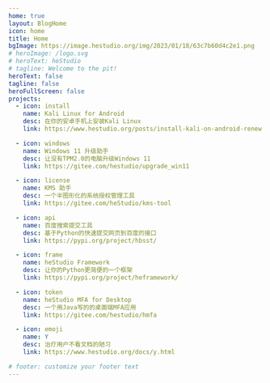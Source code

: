 ```yaml
---
home: true
layout: BlogHome
icon: home
title: Home
bgImage: https://image.hestudio.org/img/2023/01/18/63c7b60d4c2e1.png
# heroImage: /logo.svg
# heroText: heStudio
# tagline: Welcome to the pit!
heroText: false
tagline: false
heroFullScreen: false
projects:
  - icon: install
    name: Kali Linux for Android
    desc: 在你的安卓手机上安装Kali Linux
    link: https://www.hestudio.org/posts/install-kali-on-android-renew.html

  - icon: windows
    name: Windows 11 升级助手
    desc: 让没有TPM2.0的电脑升级Windows 11
    link: https://gitee.com/hestudio/upgrade_win11

  - icon: license
    name: KMS 助手
    desc: 一个半图形化的系统授权管理工具
    link: https://gitee.com/heStudio/kms-tool

  - icon: api
    name: 百度搜索提交工具
    desc: 基于Python的快速提交网页到百度的接口
    link: https://pypi.org/project/hbsst/

  - icon: frame
    name: heStudio Framework
    desc: 让你的Python更简便的一个框架
    link: https://pypi.org/project/heframework/

  - icon: token
    name: heStudio MFA for Desktop
    desc: 一个用Java写的的桌面端MFA应用
    link: https://gitee.com/hestudio/hmfa

  - icon: emoji
    name: Y
    desc: 治疗用户不看文档的陋习
    link: https://www.hestudio.org/docs/y.html

# footer: customize your footer text
---
```



